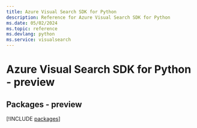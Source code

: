 ```yaml
---
title: Azure Visual Search SDK for Python
description: Reference for Azure Visual Search SDK for Python
ms.date: 05/02/2024
ms.topic: reference
ms.devlang: python
ms.service: visualsearch
---
```

# Azure Visual Search SDK for Python - preview
## Packages - preview
[!INCLUDE [packages](visual-search-index.md)]